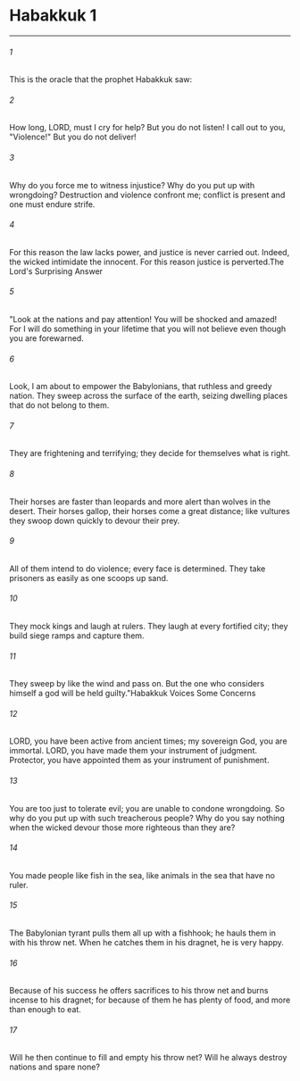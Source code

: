 # Habakkuk 1
***



###### 1 
This is the oracle that the prophet Habakkuk saw: 

###### 2 
How long, LORD, must I cry for help? But you do not listen! I call out to you, "Violence!" But you do not deliver! 

###### 3 
Why do you force me to witness injustice? Why do you put up with wrongdoing? Destruction and violence confront me; conflict is present and one must endure strife. 

###### 4 
For this reason the law lacks power, and justice is never carried out. Indeed, the wicked intimidate the innocent. For this reason justice is perverted.The Lord's Surprising Answer 

###### 5 
"Look at the nations and pay attention! You will be shocked and amazed! For I will do something in your lifetime that you will not believe even though you are forewarned. 

###### 6 
Look, I am about to empower the Babylonians, that ruthless and greedy nation. They sweep across the surface of the earth, seizing dwelling places that do not belong to them. 

###### 7 
They are frightening and terrifying; they decide for themselves what is right. 

###### 8 
Their horses are faster than leopards and more alert than wolves in the desert. Their horses gallop, their horses come a great distance; like vultures they swoop down quickly to devour their prey. 

###### 9 
All of them intend to do violence; every face is determined. They take prisoners as easily as one scoops up sand. 

###### 10 
They mock kings and laugh at rulers. They laugh at every fortified city; they build siege ramps and capture them. 

###### 11 
They sweep by like the wind and pass on. But the one who considers himself a god will be held guilty."Habakkuk Voices Some Concerns 

###### 12 
LORD, you have been active from ancient times; my sovereign God, you are immortal. LORD, you have made them your instrument of judgment. Protector, you have appointed them as your instrument of punishment. 

###### 13 
You are too just to tolerate evil; you are unable to condone wrongdoing. So why do you put up with such treacherous people? Why do you say nothing when the wicked devour those more righteous than they are? 

###### 14 
You made people like fish in the sea, like animals in the sea that have no ruler. 

###### 15 
The Babylonian tyrant pulls them all up with a fishhook; he hauls them in with his throw net. When he catches them in his dragnet, he is very happy. 

###### 16 
Because of his success he offers sacrifices to his throw net and burns incense to his dragnet; for because of them he has plenty of food, and more than enough to eat. 

###### 17 
Will he then continue to fill and empty his throw net? Will he always destroy nations and spare none?
